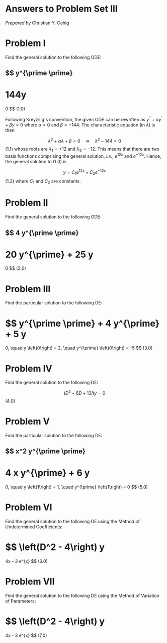# Answers to Problem Set III

*Prepared by*
Christian Y. Cahig

# Problem I

Find the general solution to the following ODE:

$$
y^{\prime \prime}
-
144y
=
0
$$ (1.0)

Following Kreyzsig's convention,
the given ODE can be rewritten as
$y^{\prime \prime} + \alpha y^{\prime} + \beta y = 0$
where
$\alpha = 0$
and
$\beta = -144$.
The characteristic equation (in $\lambda$) is then

$$
\lambda^{2} + \alpha \lambda + \beta = 0
\quad \Longrightarrow \quad
\lambda^{2} - 144 = 0
$$ (1.1)
whose roots are
$\lambda_1 = + 12$
and
$\lambda_2 = - 12$.
This means that there are two basis functions
comprising the general solution,
*i.e.*,
$e^{12x}$
and
$e^{-12x}$.
Hence, the general solution to (1.0) is

$$
y = C_1 e^{12x} + C_2 e^{-12x}
$$ (1.2)
where $C_1$ and $C_2$ are constants.

# Problem II

Find the general solution to the following ODE:

$$
4 y^{\prime \prime}
-
20 y^{\prime}
+
25 y
=
0
$$ (2.0)

# Problem III

Find the particular solution to the following DE:

$$
y^{\prime \prime}
+
4 y^{\prime}
+
5 y
=
0,
\quad
y \left(0\right) = 2,
\quad
y^{\prime} \left(0\right) = -5
$$ (3.0)

# Problem IV

Find the general solution to the following DE:

$$
\left(D^{2} -6D + 13I\right) y = 0
$$ (4.0)

# Problem V

Find the particular solution to the following DE:

$$
x^2 y^{\prime \prime}
-
4 x y^{\prime}
+
6 y
=
0,
\quad
y \left(1\right) = 1,
\quad
y^{\prime} \left(1\right) = 0
$$ (5.0)

# Problem VI

Find the general solution to the following DE
using the
Method of Undetermined Coefficients:

$$
\left(D^2 - 4\right) y
=
4x - 3 e^{x}
$$ (6.0)

# Problem VII

Find the general solution to the following DE
using the
Method of Variation of Parameters:

$$
\left(D^2 - 4\right) y
=
4x - 3 e^{x}
$$ (7.0)